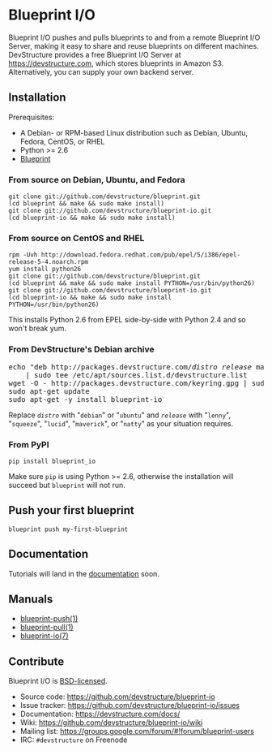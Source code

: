 # Blueprint I/O

Blueprint I/O pushes and pulls blueprints to and from a remote Blueprint I/O Server, making it easy to share and reuse blueprints on different machines.  DevStructure provides a free Blueprint I/O Server at <https://devstructure.com>, which stores blueprints in Amazon S3.  Alternatively, you can supply your own backend server.

## Installation

Prerequisites:

* A Debian- or RPM-based Linux distribution such as Debian, Ubuntu, Fedora, CentOS, or RHEL
* Python >= 2.6
* [Blueprint](https://github.com/devstructure/blueprint)

### From source on Debian, Ubuntu, and Fedora

	git clone git://github.com/devstructure/blueprint.git
	(cd blueprint && make && sudo make install)
	git clone git://github.com/devstructure/blueprint-io.git
	(cd blueprint-io && make && sudo make install)

### From source on CentOS and RHEL

	rpm -Uvh http://download.fedora.redhat.com/pub/epel/5/i386/epel-release-5-4.noarch.rpm
	yum install python26
	git clone git://github.com/devstructure/blueprint.git
	(cd blueprint && make && sudo make install PYTHON=/usr/bin/python26)
	git clone git://github.com/devstructure/blueprint-io.git
	(cd blueprint-io && make && sudo make install PYTHON=/usr/bin/python26)

This installs Python 2.6 from EPEL side-by-side with Python 2.4 and so won't break yum.

### From DevStructure's Debian archive

<pre>echo "deb http://packages.devstructure.com/<em>distro</em> <em>release</em> main" \
	| sudo tee /etc/apt/sources.list.d/devstructure.list
wget -O - http://packages.devstructure.com/keyring.gpg | sudo apt-key add -
sudo apt-get update
sudo apt-get -y install blueprint-io</pre>

Replace <code><em>distro</em></code> with "`debian`" or "`ubuntu`" and <code><em>release</em></code> with "`lenny`", "`squeeze`", "`lucid`", "`maverick`", or "`natty`" as your situation requires.

### From PyPI

	pip install blueprint_io

Make sure `pip` is using Python >= 2.6, otherwise the installation will succeed but `blueprint` will not run.

## Push your first blueprint

	blueprint push my-first-blueprint

## Documentation

Tutorials will land in the [documentation](https://devstructure.com/docs/) soon.

## Manuals

* [blueprint-push(1)](http://devstructure.github.com/blueprint-io/blueprint-push.1.html)
* [blueprint-pull(1)](http://devstructure.github.com/blueprint-io/blueprint-pull.1.html)
* [blueprint-io(7)](http://devstructure.github.com/blueprint-io/blueprint-io.7.html)

## Contribute

Blueprint I/O is [BSD-licensed](https://github.com/devstructure/blueprint-io/blob/master/LICENSE).

* Source code: <https://github.com/devstructure/blueprint-io>
* Issue tracker: <https://github.com/devstructure/blueprint-io/issues>
* Documentation: <https://devstructure.com/docs/>
* Wiki: <https://github.com/devstructure/blueprint-io/wiki>
* Mailing list: <https://groups.google.com/forum/#!forum/blueprint-users>
* IRC: `#devstructure` on Freenode
